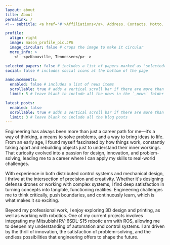 ```yaml
---
layout: about  
title: About
permalink: /
<!-- subtitle: <a href='#'>Affiliations</a>. Address. Contacts. Motto. Etc.-->

profile:
  align: right
  image: mason_profile_pic.JPG
  image_circular: false # crops the image to make it circular
  more_info: >
    <!--<p>Knoxville, Tennessee</p>-->

selected_papers: false # includes a list of papers marked as "selected={true}"
social: false # includes social icons at the bottom of the page

announcements:
  enabled: false # includes a list of news items
  scrollable: true # adds a vertical scroll bar if there are more than 3 news items
  limit: 5 # leave blank to include all the news in the `_news` folder

latest_posts:
  enabled: false
  scrollable: true # adds a vertical scroll bar if there are more than 3 new posts items
  limit: 3 # leave blank to include all the blog posts
---
```


Engineering has always been more than just a career path for me—it’s a way of thinking, a means to solve problems, and a way to bring ideas to life. From an early age, I found myself fascinated by how things work, constantly taking apart and rebuilding objects just to understand their inner workings. That curiosity evolved into a passion for design, innovation, and problem-solving, leading me to a career where I can apply my skills to real-world challenges.

With experience in both distributed control systems and mechanical design, I thrive at the intersection of precision and creativity. Whether it's designing defense drones or working with complex systems, I find deep satisfaction in turning concepts into tangible, functioning realities. Engineering challenges me to think critically, push boundaries, and continuously learn, which is what makes it so exciting.

Beyond my professional work, I enjoy exploring 3D design and printing, as well as working with robotics. One of my current projects involves integrating my Mitsubishi RV-6SDL-S15 robotic arm with ROS, allowing me to deepen my understanding of automation and control systems. I am driven by the thrill of innovation, the satisfaction of problem-solving, and the endless possibilities that engineering offers to shape the future.